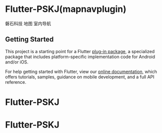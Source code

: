 # Flutter-PSKJ(mapnavplugin)

磐石科技 地图 室内导航

## Getting Started

This project is a starting point for a Flutter
[plug-in package](https://flutter.dev/developing-packages/),
a specialized package that includes platform-specific implementation code for
Android and/or iOS.

For help getting started with Flutter, view our
[online documentation](https://flutter.dev/docs), which offers tutorials,
samples, guidance on mobile development, and a full API reference.

# Flutter-PSKJ
# Flutter-PSKJ
